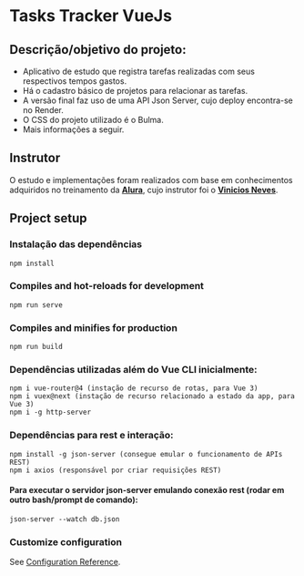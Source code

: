 # Tasks Tracker VueJs
## Descrição/objetivo do projeto:
* Aplicativo de estudo que registra tarefas realizadas com seus respectivos tempos gastos.
* Há o cadastro básico de projetos para relacionar as tarefas.
* A versão final faz uso de uma API Json Server, cujo deploy encontra-se no Render.
* O CSS do projeto utilizado é o Bulma.
* Mais informações a seguir.
## Instrutor
O estudo e implementações foram realizados com base em conhecimentos adquiridos no treinamento da [**Alura**](https://www.alura.com.br/), cujo instrutor foi o [**Vinicios Neves**](https://cursos.alura.com.br/user/viniciosneves).
## Project setup
### Instalação das dependências
```
npm install
```
### Compiles and hot-reloads for development
```
npm run serve
```

### Compiles and minifies for production
```
npm run build
```

### Dependências utilizadas além do Vue CLI inicialmente:
```
npm i vue-router@4 (instação de recurso de rotas, para Vue 3)
npm i vuex@next (instação de recurso relacionado a estado da app, para Vue 3)
npm i -g http-server
```
### Dependências para rest e interação:
```
npm install -g json-server (consegue emular o funcionamento de APIs REST)
npm i axios (responsável por criar requisições REST)
```

#### Para executar o servidor json-server emulando conexão rest (rodar em outro bash/prompt de comando):
```
json-server --watch db.json
```

### Customize configuration
See [Configuration Reference](https://cli.vuejs.org/config/).
